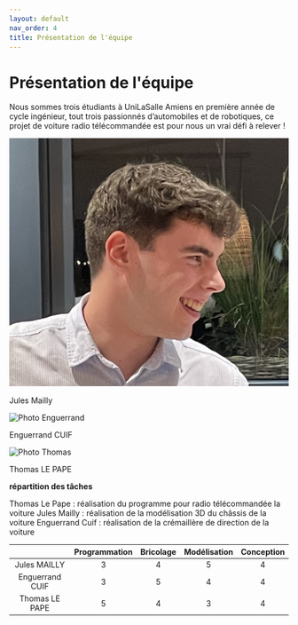 ```yaml
---
layout: default
nav_order: 4
title: Présentation de l'équipe
---
```

# Présentation de l'équipe 

Nous sommes trois étudiants à UniLaSalle Amiens en première année de cycle ingénieur, tout trois passionnés d’automobiles et de robotiques, ce projet de voiture radio télécommandée est pour nous un vrai défi à relever ! 

<div class="grid-container"> <div> <img src="images/Jules.jpg" alt="Photo Jules" class="rounded-image"> <p class="image-caption">Jules Mailly</p> </div> <div> <img src="Enguerrand.jpg" alt="Photo Enguerrand" class="rounded-image"> <p class="image-caption">Enguerrand CUIF</p> </div> <div> <img src="Thomas.jpg" alt="Photo Thomas" class="rounded-image"> <p class="image-caption">Thomas LE PAPE</p> </div> 

<div class="table-wrapper"><table> <thead> <tr> <th style="text-align: center">&nbsp;</th> <th style="text-align: center">Programmation</th> <th style="text-align: center">Bricolage</th> <th style="text-align: center">Modélisation</th> <th style="text-align: center">Conception</th> </tr> </thead> <tbody> <tr> <td style="text-align: center">Jules MAILLY</td> <td style="text-align: center">3</td> <td style="text-align: center">4</td> <td style="text-align: center">5</td> <td style="text-align: center">4</td> </tr> <tr> <td style="text-align: center">Enguerrand CUIF</td> <td style="text-align: center">3</td> <td style="text-align: center">5</td> <td style="text-align: center">4</td> <td style="text-align: center">4</td> </tr> <tr> <td style="text-align: center">Thomas LE PAPE</td> <td style="text-align: center">5</td> <td style="text-align: center">4</td> <td style="text-align: center">3</td> <td style="text-align: center">4</td> 

  
**répartition des tâches**

Thomas Le Pape : réalisation du programme pour radio télécommandée la voiture 
Jules Mailly : réalisation de la modélisation 3D du châssis de la voiture 
Enguerrand Cuif : réalisation de la crémaillère de direction de la voiture 
